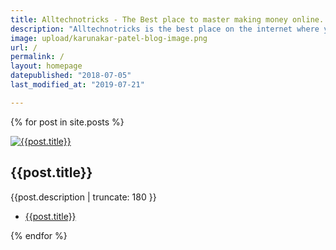 ```yaml
---
title: Alltechnotricks - The Best place to master making money online.
description: "Alltechnotricks is the best place on the internet where you learn all the tips & tricks right from starting a blog to making money online legitimately for free of cost."
image: upload/karunakar-patel-blog-image.png
url: /
permalink: /
layout: homepage
datepublished: "2018-07-05"
last_modified_at: "2019-07-21"

---
```


{% for post in site.posts %}
<div class="article-container">
	<div class="article-image">
		<a href="{{ post.url | relative_url }}"> <img src="#" data-src="{{post.image}}" class="lazy" alt="{{post.title}}" title="{{post.title}}"> </a>
	</div>
	<article>
		<h1><strong>{{post.title}}</strong></h1>
		<p>{{post.description | truncate: 180 }}</p>
		<ul>
			<li><a href="{{post.url | relative_url}}" target="_blank" rel="noopener">{{post.title}}</a></li>
		</ul>
	</article>
</div> 
{% endfor %}



